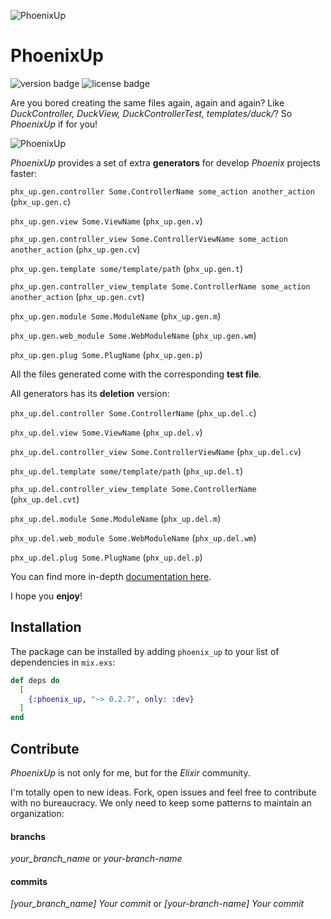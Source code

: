 ![PhoenixUp](https://raw.githubusercontent.com/henriquefernandez/phoenix_up/master/priv/static/logo-orange-small.png)

# PhoenixUp

![version badge](https://img.shields.io/hexpm/v/phoenix_up?style=social) ![license badge](https://img.shields.io/hexpm/l/phoenix_up?style=social)

Are you bored creating the same files again, again and again? Like *DuckController, DuckView, DuckControllerTest, templates/duck/*? So *PhoenixUp* if for you!

![PhoenixUp](https://raw.githubusercontent.com/henriquefernandez/phoenix_up/master/priv/static/example.gif)

*PhoenixUp* provides a set of extra **generators** for develop *Phoenix* projects faster:

`phx_up.gen.controller Some.ControllerName some_action another_action` (`phx_up.gen.c`)

`phx_up.gen.view Some.ViewName` (`phx_up.gen.v`)

`phx_up.gen.controller_view Some.ControllerViewName some_action another_action` (`phx_up.gen.cv`)

`phx_up.gen.template some/template/path` (`phx_up.gen.t`)

`phx_up.gen.controller_view_template Some.ControllerName some_action another_action` (`phx_up.gen.cvt`)

`phx_up.gen.module Some.ModuleName` (`phx_up.gen.m`)

`phx_up.gen.web_module Some.WebModuleName` (`phx_up.gen.wm`)

`phx_up.gen.plug Some.PlugName` (`phx_up.gen.p`)

All the files generated come with the corresponding **test file**.

All generators has its **deletion** version:

`phx_up.del.controller Some.ControllerName` (`phx_up.del.c`)

`phx_up.del.view Some.ViewName` (`phx_up.del.v`)

`phx_up.del.controller_view Some.ControllerViewName` (`phx_up.del.cv`)

`phx_up.del.template some/template/path` (`phx_up.del.t`)

`phx_up.del.controller_view_template Some.ControllerName` (`phx_up.del.cvt`)

`phx_up.del.module Some.ModuleName` (`phx_up.del.m`)

`phx_up.del.web_module Some.WebModuleName` (`phx_up.del.wm`)

`phx_up.del.plug Some.PlugName` (`phx_up.del.p`)

You can find more in-depth [documentation here](https://hexdocs.pm/phoenix_up/api-reference.html#content).

I hope you **enjoy**!

## Installation

The package can be installed by adding `phoenix_up` to your list of dependencies in `mix.exs`:

```elixir
def deps do
  [
    {:phoenix_up, "~> 0.2.7", only: :dev}
  ]
end
```

## Contribute

*PhoenixUp* is not only for me, but for the *Elixir* community.

I'm totally open to new ideas. Fork, open issues and feel free to contribute with no bureaucracy. We only need to keep some patterns to maintain an organization:

#### branchs

*your_branch_name* or *your-branch-name*

#### commits

*[your_branch_name] Your commit* or *[your-branch-name] Your commit*

